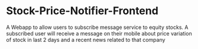# Stock-Price-Notifier-Frontend
A Webapp to allow users to subscribe message service to equity stocks. A subscribed user will receive a message on their mobile about price variation of stock in last 2 days and a recent news related to that company
